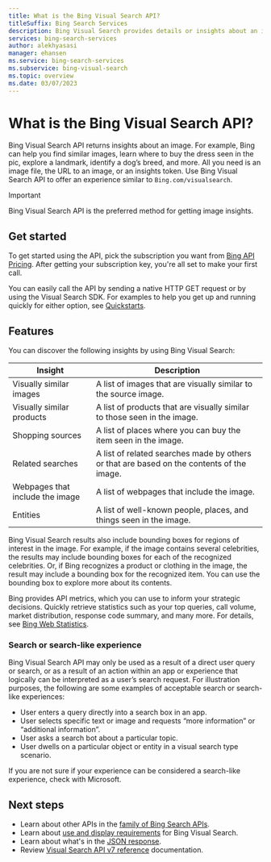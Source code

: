 ```yaml
---
title: What is the Bing Visual Search API?
titleSuffix: Bing Search Services
description: Bing Visual Search provides details or insights about an image such as similar images or shopping sources.
services: bing-search-services
author: alekhyasasi
manager: ehansen
ms.service: bing-search-services
ms.subservice: bing-visual-search
ms.topic: overview
ms.date: 03/07/2023
---
```


# What is the Bing Visual Search API?

Bing Visual Search API returns insights about an image. For example, Bing can help you find similar images, learn where to buy the dress seen in the pic, explore a landmark, identify a dog’s breed, and more. All you need is an image file, the URL to an image, or an insights token. Use Bing Visual Search API to offer an experience similar to `Bing.com/visualsearch`.

> [!IMPORTANT]
> Bing Visual Search API is the preferred method for getting image insights.

## Get started

To get started using the API, pick the subscription you want from <a href="https://aka.ms/bingsearchapipricing" target="_blank">Bing API Pricing</a>. After getting your subscription key, you're all set to make your first call.

You can easily call the API by sending a native HTTP GET request or by using the Visual Search SDK. For examples to help you get up and running quickly for either option, see [Quickstarts](quickstarts/quickstarts.md).

## Features  

You can discover the following insights by using Bing Visual Search:

|Insight|Description
|-|-
|Visually similar images|A list of images that are visually similar to the source image.
|Visually similar products|A list of products that are visually similar to those seen in the image.
|Shopping sources|A list of places where you can buy the item seen in the image.
|Related searches|A list of related searches made by others or that are based on the contents of the image.
|Webpages that include the image|A list of webpages that include the image.
|Entities|A list of well-known people, places, and things seen in the image.

Bing Visual Search results also include bounding boxes for regions of interest in the image. For example, if the image contains several celebrities, the results may include bounding boxes for each of the recognized celebrities. Or, if Bing recognizes a product or clothing in the image, the result may include a bounding box for the recognized item. You can use the bounding box to explore more about its contents.

Bing provides API metrics, which you can use to inform your strategic decisions. Quickly retrieve statistics such as your top queries, call volume, market distribution, response code summary, and many more. For details, see [Bing Web Statistics](../bing-web-search/bing-web-stats.md).

### Search or search-like experience

Bing Visual Search API may only be used as a result of a direct user query or search, or as a result of an action within an app or experience that logically can be interpreted as a user’s search request. For illustration purposes, the following are some examples of acceptable search or search-like experiences:

- User enters a query directly into a search box in an app.
- User selects specific text or image and requests “more information” or “additional information”.
- User asks a search bot about a particular topic.
- User dwells on a particular object or entity in a visual search type scenario.

If you are not sure if your experience can be considered a search-like experience, check with Microsoft.

## Next steps

- Learn about other APIs in the [family of Bing Search APIs](../bing-web-search/bing-api-comparison.md).
- Learn about [use and display requirements](../bing-web-search/use-display-requirements.md) for Bing Visual Search.  
- Learn about what's in the [JSON response](how-to/search-response.md).
- Review [Visual Search API v7 reference](reference/endpoints.md) documentation.  
